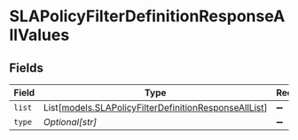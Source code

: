 # SLAPolicyFilterDefinitionResponseAllValues


## Fields

| Field                                                                                                          | Type                                                                                                           | Required                                                                                                       | Description                                                                                                    |
| -------------------------------------------------------------------------------------------------------------- | -------------------------------------------------------------------------------------------------------------- | -------------------------------------------------------------------------------------------------------------- | -------------------------------------------------------------------------------------------------------------- |
| `list`                                                                                                         | List[[models.SLAPolicyFilterDefinitionResponseAllList](../models/slapolicyfilterdefinitionresponsealllist.md)] | :heavy_minus_sign:                                                                                             | N/A                                                                                                            |
| `type`                                                                                                         | *Optional[str]*                                                                                                | :heavy_minus_sign:                                                                                             | N/A                                                                                                            |